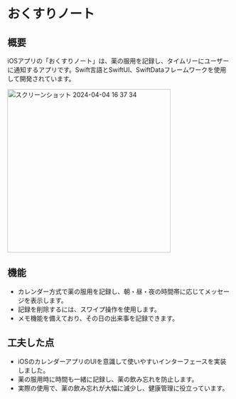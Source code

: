 # おくすりノート

## 概要
iOSアプリの「おくすりノート」は、薬の服用を記録し、タイムリーにユーザーに通知するアプリです。Swift言語とSwiftUI、SwiftDataフレームワークを使用して開発されています。

<img width="367" alt="スクリーンショット 2024-04-04 16 37 34" src="https://github.com/ryun89/MedicalNoteApp/assets/115915990/8b94fa0b-d722-4c2f-9c35-d762efe59e4d">


## 機能
- カレンダー方式で薬の服用を記録し、朝・昼・夜の時間帯に応じてメッセージを表示します。
- 記録を削除するには、スワイプ操作を使用します。
- メモ機能を備えており、その日の出来事を記録できます。

## 工夫した点
- iOSのカレンダーアプリのUIを意識して使いやすいインターフェースを実装しました。
- 薬の服用時に時間も一緒に記録し、薬の飲み忘れを防止します。
- 実際の使用で、薬の飲み忘れが大幅に減少し、健康管理に役立っています。
